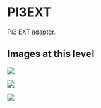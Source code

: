 # PI3EXT
Pi3 EXT adapter.

## Images at this level

![](https://github.com/geebles/Super-AIO/raw/master/docs/IMAGES/SAIO/PRODUCTS/PI3EXT/1.jpg)

![](https://github.com/geebles/Super-AIO/raw/master/docs/IMAGES/SAIO/PRODUCTS/PI3EXT/2.jpg)

![](https://github.com/geebles/Super-AIO/raw/master/docs/IMAGES/SAIO/PRODUCTS/PI3EXT/3.jpg)
